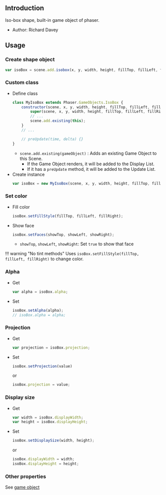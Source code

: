 ## Introduction

Iso-box shape, built-in game object of phaser.

- Author: Richard Davey

## Usage

### Create shape object

```javascript
var isoBox = scene.add.isobox(x, y, width, height, fillTop, fillLeft, fillRight);
```

### Custom class

- Define class
    ```javascript
    class MyIsoBox extends Phaser.GameObjects.IsoBox {
        constructor(scene, x, y, width, height, fillTop, fillLeft, fillRight) {
            super(scene, x, y, width, height, fillTop, fillLeft, fillRight);
            // ...
            scene.add.existing(this);
        }
        // ...

        // preUpdate(time, delta) {}
    }
    ```
    - `scene.add.existing(gameObject)` : Adds an existing Game Object to this Scene.
        - If the Game Object renders, it will be added to the Display List.
        - If it has a `preUpdate` method, it will be added to the Update List.
- Create instance
    ```javascript
    var isoBox = new MyIsoBox(scene, x, y, width, height, fillTop, fillLeft, fillRight);
    ```

### Set color

- Fill color
    ```javascript
    isoBox.setFillStyle(fillTop, fillLeft, fillRight);
    ```
- Show face
    ```javascript
    isoBox.setFaces(showTop, showLeft, showRight);
    ```
    - `showTop`, `showLeft`, `showRight`: Set `true` to show that face

!!! warning "No tint methods"
    Uses `isoBox.setFillStyle(fillTop, fillLeft, fillRight)` to change color.

### Alpha

- Get
    ```javascript
    var alpha = isoBox.alpha;
    ```
- Set
    ```javascript
    isoBox.setAlpha(alpha);
    // isoBox.alpha = alpha;
    ```

### Projection

- Get
   ```javascript
   var projection = isoBox.projection;
   ```
- Set
   ```javascript
   isoBox.setProjection(value)
   ```
   or
   ```javascript
   isoBox.projection = value;
   ```

### Display size

- Get
    ```javascript
    var width = isoBox.displayWidth;
    var height = isoBox.displayHeight;
    ```
- Set
    ```javascript
    isoBox.setDisplaySize(width, height);
    ```
    or
    ```javascript
    isoBox.displayWidth = width;
    isoBox.displayHeight = height;
    ```

### Other properties

See [game object](gameobject.md)
